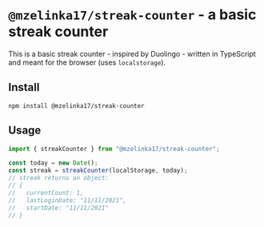 # `@mzelinka17/streak-counter` - a basic streak counter

This is a basic streak counter - inspired by Duolingo - written in TypeScript and meant for the browser (uses `localstorage`).

## Install

```shell
npm install @mzelinka17/streak-counter
```

## Usage

```typescript
import { streakCounter } from "@mzelinka17/streak-counter";

const today = new Date();
const streak = streakCounter(localStorage, today);
// streak returns an object:
// {
//   currentCount: 1,
//   lastLoginDate: "11/11/2021",
//   startDate: "11/11/2021"
// }
```
